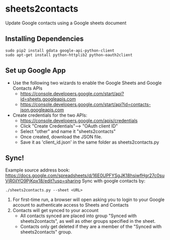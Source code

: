 # sheets2contacts
Update Google contacts using a Google sheets document

## Installing Dependencies

```
sudo pip2 install gdata google-api-python-client
sudo apt-get install python-httplib2 python-oauth2client
```

## Set up Google App

* Use the following two wizards to enable the Google Sheets and Google Contacts APIs
    * https://console.developers.google.com/start/api?id=sheets.googleapis.com
    * https://console.developers.google.com/start/api?id=contacts-json.googleapis.com
* Create credentials for the two APIs:
    * https://console.developers.google.com/apis/credentials
    * Click "Create Credentials"--> "OAuth client ID"
    * Select "other" and name it "sheets2contacts"
    * Once created, download the JSON file.
    * Save it as 'client_id.json' in the same folder as sheets2contacts.py

## Sync!
Example source address book: https://docs.google.com/spreadsheets/d/16E0UPFYSgJK18hsiwfHgr27c0suVjR0ilYO9PjKpx18/edit?usp=sharing
Sync with google contacts by:

```
./sheets2contacts.py --sheet <URL>
```

1. For first-time run, a browser will open asking you to login to your Google account to authenticate access to Sheets and Contacts
2. Contacts will get synced to your account
    * All contacts synced are placed into group "Synced with sheets2contacts", as well as other groups specified in the sheet.
    * Contacts only get deleted if they are a member of the "Synced with sheets2contacts" group.
